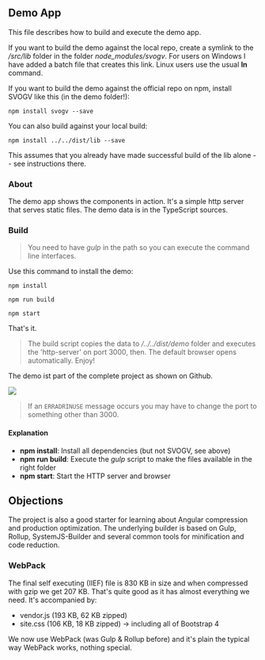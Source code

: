 ## Demo App

This file describes how to build and execute the demo app.

If you want to build the demo against the local repo, create a symlink to the _/src/lib_ folder in the folder *node_modules/svogv*. For users on 
Windows I have added a batch file that creates this link. Linux users use the usual **ln** command.

If you want to build the demo against the official repo on npm, install SVOGV like this (in the demo folder!):

~~~
npm install svogv --save
~~~

You can also build against your local build:

~~~
npm install ../../dist/lib --save
~~~

This assumes that you already have made successful build of the lib alone -- see instructions there.

### About

The demo app shows the components in action. It's a simple http server that serves static files. The demo data is in the TypeScript sources.

### Build

> You need to have *gulp* in the path so you can execute the command line interfaces.

Use this command to install the demo:

~~~
npm install

npm run build

npm start
~~~

That's it. 

> The build script copies the data to _/../../dist/demo_ folder and executes the 'http-server' on port 3000, then. The default browser opens automatically. Enjoy! 

The demo ist part of the complete project as shown on Github. 

![](/docs/images/DemoInstruction.png)

> If an `ERRADRINUSE` message occurs you may have to change the port to something other than 3000.

#### Explanation

* **npm install**: Install all dependencies (but not SVOGV, see above)
* **npm run build**: Execute the *gulp* script to make the files available in the right folder
* **npm start**: Start the HTTP server and browser

## Objections

The project is also a good starter for learning about Angular compression and production optimization. The underlying builder is based on Gulp, Rollup, SystemJS-Builder and several common tools for minification and code reduction.

### WebPack

The final self executing (IIEF) file is 830 KB in size and when compressed with gzip we get 207 KB. That's quite good as it has almost everything we need. It's accompanied by:

* vendor.js (193 KB, 62 KB zipped)
* site.css (106 KB, 18 KB zipped) -> including all of Bootstrap 4

We now use WebPack (was Gulp & Rollup before) and it's plain the typical way WebPack works, nothing special.